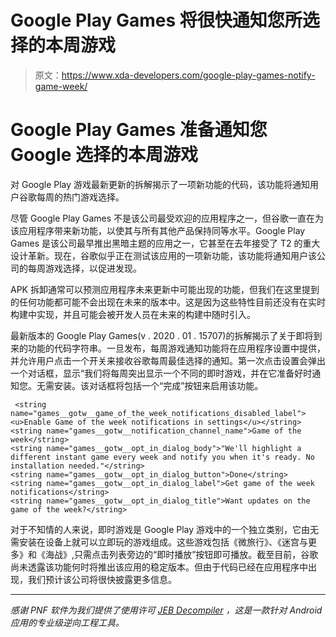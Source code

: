 # Google Play Games 将很快通知您所选择的本周游戏

> 原文：<https://www.xda-developers.com/google-play-games-notify-game-week/>

# Google Play Games 准备通知您 Google 选择的本周游戏

对 Google Play 游戏最新更新的拆解揭示了一项新功能的代码，该功能将通知用户谷歌每周的热门游戏选择。

尽管 Google Play Games 不是该公司最受欢迎的应用程序之一，但谷歌一直在为该应用程序带来新功能，以使其与所有其他产品保持同等水平。Google Play Games 是该公司最早推出黑暗主题的应用之一，它甚至在去年接受了 T2 的重大设计革新。现在，谷歌似乎正在测试该应用的一项新功能，该功能将通知用户该公司的每周游戏选择，以促进发现。

APK 拆卸通常可以预测应用程序未来更新中可能出现的功能，但我们在这里提到的任何功能都可能不会出现在未来的版本中。这是因为这些特性目前还没有在实时构建中实现，并且可能会被开发人员在未来的构建中随时引入。

最新版本的 Google Play Games(v . 2020 . 01 . 15707)的拆解揭示了关于即将到来的功能的代码字符串。一旦发布，每周游戏通知功能将在应用程序设置中提供，并允许用户点击一个开关来接收谷歌每周最佳选择的通知。第一次点击设置会弹出一个对话框，显示“我们将每周突出显示一个不同的即时游戏，并在它准备好时通知您。无需安装。该对话框将包括一个“完成”按钮来启用该功能。

```
 <string name="games__gotw__game_of_the_week_notifications_disabled_label"><u>Enable Game of the week notifications in settings</u></string>
<string name="games__gotw__notification_channel_name">Game of the week</string>
<string name="games__gotw__opt_in_dialog_body">"We'll highlight a different instant game every week and notify you when it's ready. No installation needed."</string>
<string name="games__gotw__opt_in_dialog_button">Done</string>
<string name="games__gotw__opt_in_dialog_label">Get game of the week notifications</string>
<string name="games__gotw__opt_in_dialog_title">Want updates on the game of the week?</string> 
```

对于不知情的人来说，即时游戏是 Google Play 游戏中的一个独立类别，它由无需安装在设备上就可以立即玩的游戏组成。这些游戏包括《微旅行》、《迷宫与更多》和《海战》,只需点击列表旁边的“即时播放”按钮即可播放。截至目前，谷歌尚未透露该功能何时将推出该应用的稳定版本。但由于代码已经在应用程序中出现，我们预计该公司将很快披露更多信息。

* * *

*感谢 PNF 软件为我们提供了使用许可 [JEB Decompiler](https://www.pnfsoftware.com/?aid=xdadev) ，这是一款针对 Android 应用的专业级逆向工程工具。*
